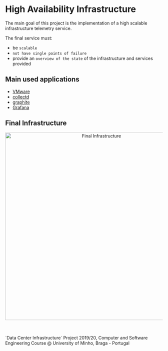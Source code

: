 # High Availability Infrastructure

The main goal of this project is the implementation of a high scalable infrastructure telemetry service.

The final service must:
  * be `scalable`
  * `not have single points of failure`
  * provide an `overview of the state` of the infrastructure and services provided

## Main used applications

  * [VMware](https://www.vmware.com/)
  * [collectd](https://collectd.org)
  * [graphite](http://graphiteapp.org)
  * [Grafana](https://grafana.com/)


## Final Infrastructure 



<p align="center">
  <img src="https://github.com/oliveirahugo68/high-availability-infrastructure/blob/master/structure.png" alt="Final Infrastructure" width="600" />
</p>


<br >
<br >
`Data Center Infrastructure` Project 2019/20, Computer and Software Engineering Course @ University of Minho, Braga - Portugal
